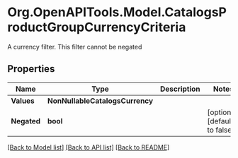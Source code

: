 # Org.OpenAPITools.Model.CatalogsProductGroupCurrencyCriteria
A currency filter. This filter cannot be negated

## Properties

Name | Type | Description | Notes
------------ | ------------- | ------------- | -------------
**Values** | **NonNullableCatalogsCurrency** |  | 
**Negated** | **bool** |  | [optional] [default to false]

[[Back to Model list]](../README.md#documentation-for-models) [[Back to API list]](../README.md#documentation-for-api-endpoints) [[Back to README]](../README.md)

